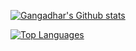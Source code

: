 [![Gangadhar's Github stats](https://github-readme-stats.vercel.app/api?username=gangadharashettypj&show_icons=true&count_private=true&include_all_commits=true&count_private=true&role=OWNER,ORGANIZATION_MEMBER,COLLABORATOR&orgs=frontrow-tech)](https://github.com/gangadharashettypj)


[![Top Languages](https://github-readme-stats.vercel.app/api/top-langs/?username=gangadharashettypj&langs_count=5&langs_count=10&hide=javascript,html)](https://github.com/gangadharashettypj)
